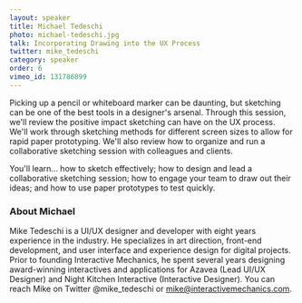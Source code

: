 ```yaml
---
layout: speaker
title: Michael Tedeschi
photo: michael-tedeschi.jpg
talk: Incorporating Drawing into the UX Process
twitter: mike_tedeschi
category: speaker
order: 6
vimeo_id: 131786899
---
```


Picking up a pencil or whiteboard marker can be daunting, but sketching can be one of the best tools in a designer's arsenal. Through this session, we'll review the positive impact sketching can have on the UX process. We'll work through sketching methods for different screen sizes to allow for rapid paper prototyping. We'll also review how to organize and run a collaborative sketching session with colleagues and clients.

You'll learn... how to sketch effectively; how to design and lead a collaborative sketching session; how to engage your team to draw out their ideas; and how to use paper prototypes to test quickly.

### About Michael

Mike Tedeschi is a UI/UX designer and developer with eight years experience in the industry. He specializes in art direction, front-end development, and user interface and experience design for digital projects. Prior to founding Interactive Mechanics, he spent several years designing award-winning interactives and applications for Azavea (Lead UI/UX Designer) and Night Kitchen Interactive (Interactive Designer). You can reach Mike on Twitter @mike_tedeschi or mike@interactivemechanics.com.
